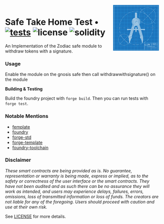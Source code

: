 <img align="right" width="150" height="150" top="100" src="./public/readme.jpg">

# Safe Take Home Test • [![tests](https://github.com/refcell/femplate/actions/workflows/ci.yml/badge.svg?label=tests)](https://github.com/refcell/femplate/actions/workflows/ci.yml) ![license](https://img.shields.io/github/license/refcell/femplate?label=license) ![solidity](https://img.shields.io/badge/solidity-^0.8.17-lightgrey)

An Implementation of the Zodiac safe module to withdraw tokens with a signature.

### Usage

Enable the module on the gnosis safe then call withdrawwithsignature() on the module

**Building & Testing**

Build the foundry project with `forge build`. Then you can run tests with `forge test`.



### Notable Mentions

- [femplate](https://github.com/refcell/femplate)
- [foundry](https://github.com/foundry-rs/foundry)
- [forge-std](https://github.com/brockelmore/forge-std)
- [forge-template](https://github.com/foundry-rs/forge-template)
- [foundry-toolchain](https://github.com/foundry-rs/foundry-toolchain)


### Disclaimer

_These smart contracts are being provided as is. No guarantee, representation or warranty is being made, express or implied, as to the safety or correctness of the user interface or the smart contracts. They have not been audited and as such there can be no assurance they will work as intended, and users may experience delays, failures, errors, omissions, loss of transmitted information or loss of funds. The creators are not liable for any of the foregoing. Users should proceed with caution and use at their own risk._

See [LICENSE](./LICENSE) for more details.
